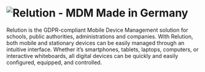 # ![Relution - MDM Made in Germany](https://github.com/user-attachments/assets/677c8c12-1453-4ba2-92ff-e47910b13e87)

Relution is the GDPR-compliant Mobile Device Management solution for schools, public authorities, administrations and companies. With Relution, both mobile and stationary devices can be easily managed through an intuitive interface. Whether it’s smartphones, tablets, laptops, computers, or interactive whiteboards, all digital devices can be quickly and easily configured, equipped, and controlled.
